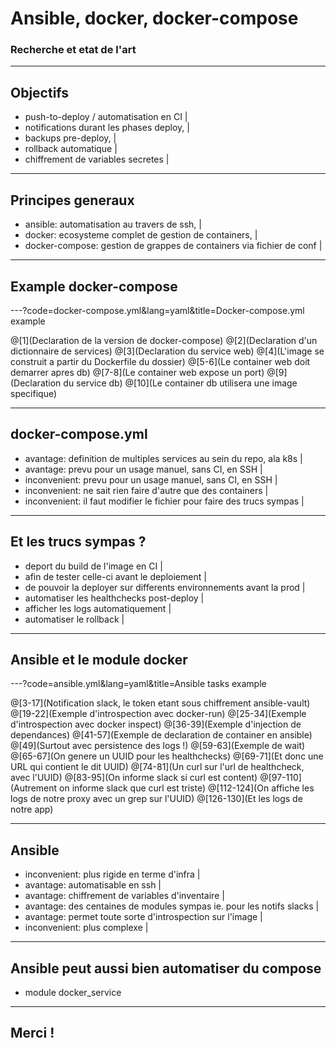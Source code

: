 # Ansible, docker, docker-compose
### Recherche et etat de l'art

---

## Objectifs

- push-to-deploy / automatisation en CI |
- notifications durant les phases deploy, |
- backups pre-deploy, |
- rollback automatique |
- chiffrement de variables secretes |

---

## Principes generaux

- ansible: automatisation au travers de ssh, |
- docker: ecosysteme complet de gestion de containers, |
- docker-compose: gestion de grappes de containers via fichier de conf |

---

## Example docker-compose

---?code=docker-compose.yml&lang=yaml&title=Docker-compose.yml example

@[1](Declaration de la version de docker-compose)
@[2](Declaration d'un dictionnaire de services)
@[3](Declaration du service web)
@[4](L'image se construit a partir du Dockerfile du dossier)
@[5-6](Le container web doit demarrer apres db)
@[7-8](Le container web expose un port)
@[9](Declaration du service db)
@[10](Le container db utilisera une image specifique)

---

## docker-compose.yml

- avantage: definition de multiples services au sein du repo, ala k8s |
- avantage: prevu pour un usage manuel, sans CI, en SSH |
- inconvenient: prevu pour un usage manuel, sans CI, en SSH |
- inconvenient: ne sait rien faire d'autre que des containers |
- inconvenient: il faut modifier le fichier pour faire des trucs sympas |

---

## Et les trucs sympas ?

- deport du build de l'image en CI |
- afin de tester celle-ci avant le deploiement |
- de pouvoir la deployer sur differents environnements avant la prod |
- automatiser les healthchecks post-deploy |
- afficher les logs automatiquement |
- automatiser le rollback |

---

## Ansible et le module docker

---?code=ansible.yml&lang=yaml&title=Ansible tasks example

@[3-17](Notification slack, le token etant sous chiffrement ansible-vault)
@[19-22](Exemple d'introspection avec docker-run)
@[25-34](Exemple d'introspection avec docker inspect)
@[36-39](Exemple d'injection de dependances)
@[41-57](Exemple de declaration de container en ansible)
@[49](Surtout avec persistence des logs !)
@[59-63](Exemple de wait)
@[65-67](On genere un UUID pour les healthchecks)
@[69-71](Et donc une URL qui contient le dit UUID)
@[74-81](Un curl sur l'url de healthcheck, avec l'UUID)
@[83-95](On informe slack si curl est content)
@[97-110](Autrement on informe slack que curl est triste)
@[112-124](On affiche les logs de notre proxy avec un grep sur l'UUID)
@[126-130](Et les logs de notre app)

---

## Ansible

- inconvenient: plus rigide en terme d'infra |
- avantage: automatisable en ssh |
- avantage: chiffrement de variables d'inventaire |
- avantage: des centaines de modules sympas ie. pour les notifs slacks |
- avantage: permet toute sorte d'introspection sur l'image |
- inconvenient: plus complexe |

---

## Ansible peut aussi bien automatiser du compose

- module docker_service

---

## Merci !

